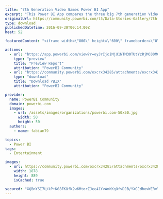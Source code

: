```yaml
---
title: "7th Generation Video Games Power BI App"
excerpt: "This Power BI App compares the three big 7th generation Video Game Consoles Microsoft XBOX 360 Sony Playstation 3 Nintendo WII In this Power BI App,"
originalUrl: https://community.powerbi.com/t5/Data-Stories-Gallery/7th-Generation-Video-Games-Power-BI-App/m-p/73543
type: download
publishedDateTime: 2016-09-30T00:14:00Z
heat: 52

featuredContent: "<iframe width=\"800\" height=\"600\" frameborder=\"0\" src=\"https://app.powerbi.com/view?r=eyJrIjoiMjU1NTM3OTUtYzRjMC00MGUwLTkxYzgtNWZhNzBjNzE0MDQ0IiwidCI6IjU0MWQ0ZDFkLTcxOGUtNDE1NC1hNTcxLTk3N2YwN2VkMmVmMCIsImMiOjh9\"></iframe>"

actions:
  - url: "https://app.powerbi.com/view?r=eyJrIjoiMjU1NTM3OTUtYzRjMC00MGUwLTkxYzgtNWZhNzBjNzE0MDQ0IiwidCI6IjU0MWQ0ZDFkLTcxOGUtNDE1NC1hNTcxLTk3N2YwN2VkMmVmMCIsImMiOjh9"
    type: "preview"
    title: "Preview Report"
    attribution: "PowerBI Community"
  - url: "https://community.powerbi.com/oxcrx34285/attachments/oxcrx34285/DataStoriesGallery/348/2/7th%20Generation%20Video%20Games.pbix"
    type: "download"
    title: "Download PBIX"
    attribution: "PowerBI Community"

provider:
  name: PowerBI Community
  domain: powerbi.com
  images:
    - url: /assets/images/organizations/powerbi.com-50x50.jpg
      width: 50
      height: 50
  authors:
    - name: fabian79

topics:
  - Power BI
tags:
  - Entertainment

images:
  - url: https://community.powerbi.com/oxcrx34285/attachments/oxcrx34285/DataStoriesGallery/348/1/7Th%20generation.png
    width: 1878
    height: 889
    isCached: true

secured: "XQBnYSI7U/kP+K08FK8fk2w6MtorZJee4lYvAmKKgOfvDJB/YXCJdhovWERvYI6TDd+0i8RySNbXrz13f94+ARGAiQVHhXP3N9IfVPIt1rbAfQv8b0ldsZ8UqeIEuT8GCxuaOBEkygSZLo75f2FdeUg7vvjbwj39Zb4zFJT/3X0rF+KQF5sYu34qQqNFNvgrWbjTKzckLCrOFRr0MPWT4TxzyhkYuF6qFLqqvIj7oNtLKjB1Xz3LLQeOyrhr0+alRHNIHwoHzYRcpzUv4dFI3bVycu+JWd+cjyYZR2vpkvwJl8zaVvlb5eMsvRSwtr9JnZQMPBSklZe190T9hBFM1SKHXdns1MRJisQ1SAcCjTqwRWBUJrQSx/oHkyxGvmLYWkSksnofNUQbK24ZwMErAmXzKR/GkddrXlhzf0E7UUg=;bT6SMEMGeXCAsJjMIkDCKQ=="
---
```


